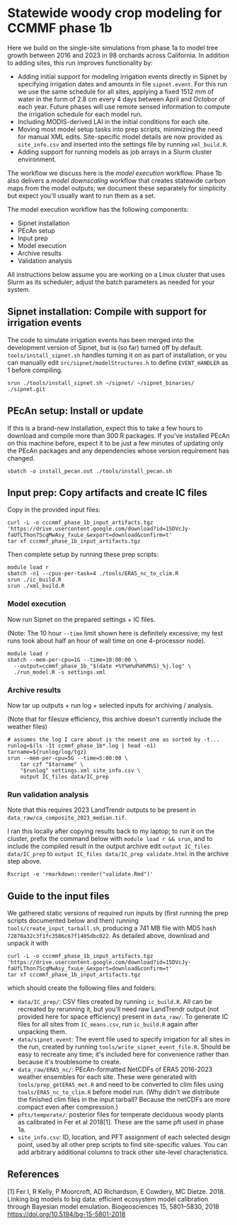 # Statewide woody crop modeling for CCMMF phase 1b

Here we build on the single-site simulations from phase 1a to model tree growth between 2016 and 2023 in 98 orchards across California. In addition to adding sites, this run improves functionality by:

* Adding initial support for modeling irrigation events directly in Sipnet by specifying irrigation dates and amounts in file `sipnet.event`. For this run we use the same schedule for all sites, applying a fixed 1512 mm of water in the form of 2.8 cm every 4 days between April and Octobor of each year. Future phases will use remote sensed information to compute the irrigation schedule for each model run.
* Including MODIS-derived LAI in the initial conditions for each site.
* Moving most model setup tasks into prep scripts, minimizing the need for manual XML edits. Site-specific model details are now provided as `site_info.csv` and inserted into the settings file by running `xml_build.R`.
* Adding support for running models as job arrays in a Slurm cluster environment.

The workflow we discuss here is the _model execution_ workflow. Phase 1b also delivers a _model downscaling_ workflow that creates statewide carbon maps from the model outputs; we document these separately for simplicity but expect you'll usually want to run them as a set.


The model execution workflow has the following components:

* Sipnet installation
* PEcAn setup
* Input prep
* Model execution
* Archive results
* Validation analysis

All instructions below assume you are working on a Linux cluster that uses Slurm as its scheduler; adjust the batch parameters as needed for your system.


## Sipnet installation: Compile with support for irrigation events

The code to simulate irrigation events has been merged into the development version of Sipnet, but is (so far) turned off by default. `tools/install_sipnet.sh` handles turning it on as part of installation, or you can manually edit `src/sipnet/modelStructures.h` to define `EVENT_HANDLER` as 1 before compiling.

```{sh}
srun ./tools/install_sipnet.sh ~/sipnet/ ~/sipnet_binaries/ ./sipnet.git
```

## PEcAn setup: Install or update

If this is a brand-new installation, expect this to take a few hours to download and compile more than 300 R packages. If you've installed PEcAn on this machine before, expect it to be just a few minutes of updating only the PEcAn packages and any dependencies whose version requirement has changed.

```{sh}
sbatch -o install_pecan.out ./tools/install_pecan.sh
```

## Input prep: Copy artifacts and create IC files

Copy in the provided input files:

```{sh}
curl -L -o cccmmf_phase_1b_input_artifacts.tgz 'https://drive.usercontent.google.com/download?id=15DVcJy-faUfLThon7ScqMwAsy_fxuLe_&export=download&confirm=t'
tar xf cccmmf_phase_1b_input_artifacts.tgz
```

Then complete setup by running these prep scripts:

```{sh}
module load r
sbatch -n1 --cpus-per-task=4 ./tools/ERA5_nc_to_clim.R
srun ./ic_build.R
srun ./xml_build.R
```

### Model execution

Now run Sipnet on the prepared settings + IC files.

(Note: The 10 hour `--time` limit shown here is definitely excessive; my test runs took about half an hour of wall time on one 4-processor node).

```{sh}
module load r
sbatch --mem-per-cpu=1G --time=10:00:00 \
  --output=ccmmf_phase_1b_"$(date +%Y%m%d%H%M%S)_%j.log" \
  ./run_model.R -s settings.xml
```

### Archive results

Now tar up outputs + run log + selected inputs for archiving / analysis.

(Note that for filesize efficiency, this archive doesn't currently include the weather files)

```
# assumes the log I care about is the newest one as sorted by -t...
runlog=$(ls -1t ccmmf_phase_1b*.log | head -n1)
tarname=${runlog/log/tgz}
srun --mem-per-cpu=5G --time=5:00:00 \
	tar czf "$tarname" \
	"$runlog" settings.xml site_info.csv \
	output IC_files data/IC_prep
```

### Run validation analysis

Note that this requires 2023 LandTrendr outputs to be present in `data_raw/ca_composite_2023_median.tif`.

I ran this locally after copying results back to my laptop; to run it on the cluster, prefix the command below with `module load r && srun`, and to include the compiled result in the output archive edit `output IC_files data/IC_prep` to  `output IC_files data/IC_prep validate.html` in the archive step above.

```{sh}
Rscript -e 'rmarkdown::render("validate.Rmd")'
```



## Guide to the input files

We gathered static versions of required run inputs by (first running the prep scripts documented below and then) running `tools/create_input_tarball.sh`, producing a 741 MB file with MD5 hash `72870a32c3f1fc3506c67f1405dbc022`. As detailed above, download and unpack it with

```{sh}
curl -L -o cccmmf_phase_1b_input_artifacts.tgz 'https://drive.usercontent.google.com/download?id=15DVcJy-faUfLThon7ScqMwAsy_fxuLe_&export=download&confirm=t'
tar xf cccmmf_phase_1b_input_artifacts.tgz
```

which should create the following files and folders:

- `data/IC_prep/`: CSV files created by running `ic_build.R`. All can be recreated by rerunning it, but you'll need raw LandTrendr output (not provided here for space efficiency) present in `data_raw/`. To generate IC files for all sites from `IC_means.csv`, run `ic_build.R` again after unpacking them.
- `data/sipnet.event`: The event file used to specify irrigation for all sites in the run, created by running `tools/write_sipnet_event_file.R`. Should be easy to recreate any time; it's included here for convenience rather than because it's troublesome to create.
- `data_raw/ERA5_nc/`: PEcAn-formatted NetCDFs of ERA5 2016-2023 weather ensembles for each site. These were generated with `tools/prep_getERA5_met.R` and need to be converted to clim files using `tools/ERA5_nc_to_clim.R` before model run. (Why didn't we distribute the finished clim files in the input tarball? Because the netCDFs are more compact even after compression.)
- `pfts/temperate/`: posterior files for temperate deciduous woody plants as calibrated in Fer et al 2018[1]. These are the same pft used in phase 1a.
- `site_info.csv`: ID, location, and PFT assignment of each selected design point, used by all other prep scripts to find site-specific values. You can add arbitrary additional columns to track other site-level characteristics.


## References
[1] Fer I, R Kelly, P Moorcroft, AD Richardson, E Cowdery, MC Dietze. 2018. Linking big models to big data: efficient ecosystem model calibration through Bayesian model emulation. Biogeosciences 15, 5801–5830, 2018 https://doi.org/10.5194/bg-15-5801-2018
